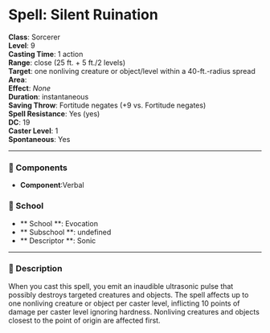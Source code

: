 
# Spell: Silent Ruination
**Class**: Sorcerer  
**Level**: 9  
**Casting Time**: 1 action  
**Range**: close (25 ft. + 5 ft./2 levels)  
**Target**: one nonliving creature or object/level within a 40-ft.-radius spread  
**Area**:   
**Effect**: _None_  
**Duration**: instantaneous  
**Saving Throw**: Fortitude negates (+9 vs. Fortitude negates)  
**Spell Resistance**: Yes (yes)  
**DC**: 19  
**Caster Level**: 1  
**Spontaneous**: Yes

---

### 🔮 Components
- **Component**:Verbal

### 🏫 School
- ** School **: Evocation
- ** Subschool **: undefined
- ** Descriptor **: Sonic
---

### 📜 Description
When you cast this spell, you emit an inaudible ultrasonic pulse that possibly destroys targeted creatures and objects. The spell affects up to one nonliving creature or object per caster level, inflicting 10 points of damage per caster level ignoring hardness. Nonliving creatures and objects closest to the point of origin are affected first.
